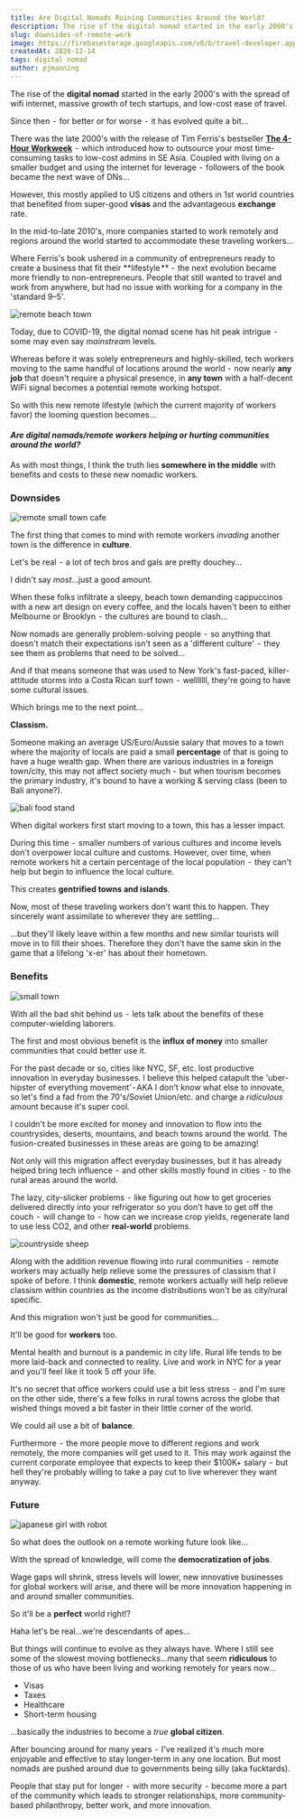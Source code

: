 ```yaml
---
title: Are Digital Nomads Ruining Communities Around the World?
description: The rise of the digital nomad started in the early 2000's with the spread of wifi internet, massive growth of tech startups, and low-cost ease of travel.
slug: downsides-of-remote-work
image: https://firebasestorage.googleapis.com/v0/b/travel-developer.appspot.com/o/posts%2Fdownsides-of-remote-work%2Fdownsides-of-remote-work.jpg?alt=media&token=42e72d5a-92d5-401a-a524-63960a5090a0
createdAt: 2020-12-14
tags: digital nomad
author: pjmanning
---
```


The rise of the **digital nomad** started in the early 2000's with the spread of wifi internet, massive growth of tech startups, and low-cost ease of travel.

Since then  -  for better or for worse  -  it has evolved quite a bit…

There was the late 2000's with the release of Tim Ferris's bestseller [**The 4-Hour Workweek**](https://amzn.to/2WctH4u)  -  which introduced how to outsource your most time-consuming tasks to low-cost admins in SE Asia. Coupled with living on a smaller budget and using the internet for leverage  -  followers of the book became the next wave of DNs…

However, this mostly applied to US citizens and others in 1st world countries that benefited from super-good **visas** and the advantageous **exchange** rate.

In the mid-to-late 2010's, more companies started to work remotely and regions around the world started to accommodate these traveling workers…

Where Ferris's book ushered in a community of entrepreneurs ready to create a business that fit their **lifestyle ** -  the next evolution became more friendly to non-entrepreneurs. People that still wanted to travel and work from anywhere, but had no issue with working for a company in the 'standard 9–5'.

![remote beach town](https://firebasestorage.googleapis.com/v0/b/travel-developer.appspot.com/o/posts%2Fdownsides-of-remote-work%2Fremote-beach-town.jpg?alt=media&token=43a72d77-1caf-44fc-b792-938fd260082e)

Today, due to COVID-19, the digital nomad scene has hit peak intrigue  -  some may even say _mainstream_ levels.

Whereas before it was solely entrepreneurs and highly-skilled, tech workers moving to the same handful of locations around the world -  now nearly **any job** that doesn't require a physical presence, in **any town** with a half-decent WiFi signal becomes a potential remote working hotspot.

So with this new remote lifestyle (which the current majority of workers favor) the looming question becomes…

#### _Are digital nomads/remote workers helping or hurting communities around the world?_

As with most things, I think the truth lies **somewhere in the middle** with benefits and costs to these new nomadic workers.

### Downsides

![remote small town cafe](https://firebasestorage.googleapis.com/v0/b/travel-developer.appspot.com/o/posts%2Fdownsides-of-remote-work%2Fremote-cafe.jpg?alt=media&token=5b899979-78a8-4ba4-90ec-a449588904f1)

The first thing that comes to mind with remote workers _invading_ another town is the difference in **culture**.

Let's be real  -  a lot of tech bros and gals are pretty douchey…

I didn't say _most_…just a good amount.

When these folks infiltrate a sleepy, beach town demanding cappuccinos with a new art design on every coffee, and the locals haven't been to either Melbourne or Brooklyn  -  the cultures are bound to clash…

Now nomads are generally problem-solving people  -  so anything that doesn't match their expectations isn't seen as a 'different culture'  -  they see them as problems that need to be solved…

And if that means someone that was used to New York's fast-paced, killer-attitude storms into a Costa Rican surf town  -  welllllll, they're going to have some cultural issues.

Which brings me to the next point…

**Classism.**

Someone making an average US/Euro/Aussie salary that moves to a town where the majority of locals are paid a small **percentage** of that is going to have a huge wealth gap. When there are various industries in a foreign town/city, this may not affect society much -  but when tourism becomes the primary industry, it's bound to have a working & serving class (been to Bali anyone?).

![bali food stand](https://firebasestorage.googleapis.com/v0/b/travel-developer.appspot.com/o/posts%2Fdownsides-of-remote-work%2Fbali-food-stand.jpg?alt=media&token=378120d9-c4fe-4bb3-b305-7b99aa7d3572)

When digital workers first start moving to a town, this has a lesser impact.

During this time  -  smaller numbers of various cultures and income levels don't overpower local culture and customs. However, over time, when remote workers hit a certain percentage of the local population  -  they can't help but begin to influence the local culture.

This creates **gentrified towns and islands**.

Now, most of these traveling workers don't want this to happen. They sincerely want assimilate to wherever they are settling…

…but they'll likely leave within a few months and new similar tourists will move in to fill their shoes. Therefore they don't have the same skin in the game that a lifelong 'x-er' has about their hometown.

### Benefits

![small town](https://firebasestorage.googleapis.com/v0/b/travel-developer.appspot.com/o/posts%2Fdownsides-of-remote-work%2Fsmall-town.jpg?alt=media&token=53bc5419-ef71-4485-89ca-b480f6e01cb3)

With all the bad shit behind us  -  lets talk about the benefits of these computer-wielding laborers.

The first and most obvious benefit is the **influx of money** into smaller communities that could better use it.

For the past decade or so, cities like NYC, SF, etc. lost productive innovation in everyday businesses. I believe this helped catapult the 'uber-hipster of everything movement' - AKA I don't know what else to innovate, so let's find a fad from the 70's/Soviet Union/etc. and charge a _ridiculous_ amount because it's super cool.

I couldn't be more excited for money and innovation to flow into the countrysides, deserts, mountains, and beach towns around the world. The fusion-created businesses in these areas are going to be amazing!

Not only will this migration affect everyday businesses, but it has already helped bring tech influence  -  and other skills mostly found in cities  -  to the rural areas around the world.

The lazy, city-slicker problems  -  like figuring out how to get groceries delivered directly into your refrigerator so you don't have to get off the couch  -  will change to  -  how can we increase crop yields, regenerate land to use less CO2, and other **real-world** problems.

![countryside sheep](https://firebasestorage.googleapis.com/v0/b/travel-developer.appspot.com/o/posts%2Fdownsides-of-remote-work%2Fcountryside-sheep.jpg?alt=media&token=1cdfc6d4-12f6-47e2-ac88-a99a811a5c83)

Along with the addition revenue flowing into rural communities  -  remote workers may actually help relieve some the pressures of classism that I spoke of before. I think **domestic**, remote workers actually will help relieve classism within countries as the income distributions won't be as city/rural specific.

And this migration won't just be good for communities…

It'll be good for **workers** too.

Mental health and burnout is a pandemic in city life. Rural life tends to be more laid-back and connected to reality. Live and work in NYC for a year and you'll feel like it took 5 off your life.

It's no secret that office workers could use a bit less stress  -  and I'm sure on the other side, there's a few folks in rural towns across the globe that wished things moved a bit faster in their little corner of the world.

We could all use a bit of **balance**.

Furthermore  -  the more people move to different regions and work remotely, the more companies will get used to it. This may work against the current corporate employee that expects to keep their \$100K+ salary  -  but hell they're probably willing to take a pay cut to live wherever they want anyway.

### Future

![japanese girl with robot](https://firebasestorage.googleapis.com/v0/b/travel-developer.appspot.com/o/posts%2Fdownsides-of-remote-work%2Fjapan-girl-robot.jpg?alt=media&token=55a4e7e2-3bfa-4940-82af-8d3f0f02d974)

So what does the outlook on a remote working future look like…

With the spread of knowledge, will come the **democratization of jobs**.

Wage gaps will shrink, stress levels will lower, new innovative businesses for global workers will arise, and there will be more innovation happening in and around smaller communities.

So it'll be a **perfect** world right!?

Haha let's be real…we're descendants of apes…

But things will continue to evolve as they always have. Where I still see some of the slowest moving bottlenecks…many that seem **ridiculous** to those of us who have been living and working remotely for years now…

-   Visas
-   Taxes
-   Healthcare
-   Short-term housing

…basically the industries to become a _true_ **global citizen**.

After bouncing around for many years  -  I've realized it's much more enjoyable and effective to stay longer-term in any one location. But most nomads are pushed around due to governments being silly (aka fucktards).

People that stay put for longer  -  with more security  -  become more a part of the community which leads to stronger relationships, more community-based philanthropy, better work, and more innovation.
